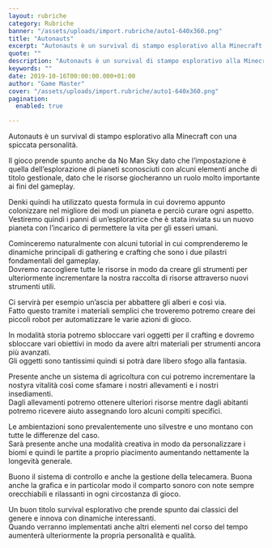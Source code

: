 ```yaml
---
layout: rubriche
category: Rubriche
banner: "/assets/uploads/import.rubriche/auto1-640x360.png"
title: "Autonauts"
excerpt: "Autonauts è un survival di stampo esplorativo alla Minecraft con una spiccata personalità. Il gioco prende spunto anche da No Man Sky dato che l’impostazione è quella dell’esplorazione di pianeti sconosciuti con alcuni elementi anche di titolo gestionale, dato che le risorse giocheranno un ruolo molto importante ai fini del gameplay. Denki quindi ha utilizzato [&hellip"
quote: ""
description: "Autonauts è un survival di stampo esplorativo alla Minecraft con una spiccata personalità. Il gioco prende spunto anche da No Man Sky dato che l’impostazione è quella dell’esplorazione di pianeti sconosciuti con alcuni elementi anche di titolo gestionale, dato che le risorse giocheranno un ruolo molto importante ai fini del gameplay. Denki quindi ha utilizzato [&hellip"
keywords: ""
date: 2019-10-16T00:00:00.000+01:00
author: "Game Master"
cover: "/assets/uploads/import.rubriche/auto1-640x360.png"
pagination:
  enabled: true

---
```


Autonauts è un survival di stampo esplorativo alla Minecraft con una spiccata personalità.

Il gioco prende spunto anche da No Man Sky dato che l’impostazione è quella dell’esplorazione di pianeti sconosciuti con alcuni elementi anche di titolo gestionale, dato che le risorse giocheranno un ruolo molto importante ai fini del gameplay.

Denki quindi ha utilizzato questa formula in cui dovremo appunto colonizzare nel migliore dei modi un pianeta e perciò curare ogni aspetto.  
Vestiremo quindi i panni di un’esploratrice che è stata inviata su un nuovo pianeta con l’incarico di permettere la vita per gli esseri umani.

Cominceremo naturalmente con alcuni tutorial in cui comprenderemo le dinamiche principali di gathering e crafting che sono i due pilastri fondamentali del gameplay.  
Dovremo raccogliere tutte le risorse in modo da creare gli strumenti per ulteriormente incrementare la nostra raccolta di risorse attraverso nuovi strumenti utili.

Ci servirà per esempio un’ascia per abbattere gli alberi e così via.  
Fatto questo tramite i materiali semplici che troveremo potremo creare dei piccoli robot per automatizzare le varie azioni di gioco.

In modalità storia potremo sbloccare vari oggetti per il crafting e dovremo sbloccare vari obiettivi in modo da avere altri materiali per strumenti ancora più avanzati.  
Gli oggetti sono tantissimi quindi si potrà dare libero sfogo alla fantasia.

Presente anche un sistema di agricoltura con cui potremo incrementare la nostyra vitalità così come sfamare i nostri allevamenti e i nostri insediamenti.  
Dagli allevamenti potremo ottenere ulteriori risorse mentre dagli abitanti potremo ricevere aiuto assegnando loro alcuni compiti specifici.

Le ambientazioni sono prevalentemente uno silvestre e uno montano con tutte le differenze del caso.  
Sarà presente anche una modalità creativa in modo da personalizzare i biomi e quindi le partite a proprio piacimento aumentando nettamente la longevità generale.

Buono il sistema di controllo e anche la gestione della telecamera. Buona anche la grafica e in particolar modo il comparto sonoro con note sempre orecchiabili e rilassanti in ogni circostanza di gioco.

Un buon titolo survival esplorativo che prende spunto dai classici del genere e innova con dinamiche interessanti.  
Quando verranno implementati anche altri elementi nel corso del tempo aumenterà ulteriormente la propria personalità e qualità.